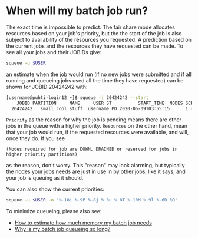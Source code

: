 # When will my batch job run?

The exact time is impossible to predict. The fair share mode allocates resources
based on your job's priority, but the the start of the job is also subject to availability 
of the resources you requested. A prediction based on the current jobs and the resources
they have requested can be made. To see all your jobs and their JOBIDs give:

```bash
squeue -u $USER
```

an estimate when the job would run (if no new jobs were submitted and if all 
running and queueing jobs used all the time they have requested) can be shown 
for JOBID 20424242 with:

```bash
[username@puhti-login12 ~]$ squeue -j 20424242 --start
    JOBID PARTITION     NAME     USER ST          START_TIME  NODES SCHEDNODES    NODELIST(REASON)
  20424242   small cool_stuff  username PD 2020-05-09T03:55:15      1 r06c64       (Priority)
```

`Priority` as the reason for why the job is pending means there are other jobs
in the queue with a higher priority. `Resources` on the other hand, mean that
your job would run, if the requested resources were available, and will,
once they do. If you see 

```
(Nodes required for job are DOWN, DRAINED or reserved for jobs in higher priority partitions)
```

as the reason, don't worry. This "reason" may look alarming, but typically the nodes your jobs needs
are just in use in by other jobs, like it says, and your job is queuing as it should.

You can also show the current priorities:

```bash
squeue -u $USER -o "%.18i %.9P %.8j %.8u %.8T %.10M %.9l %.6D %Q"
```

To minimize queueing, please also see:

* [How to estimate how much memory my batch job needs](how-much-memory-my-job-needs.md)
* [Why is my batch job queueing so long?](why-is-my-job-queueing-so-long.md)
